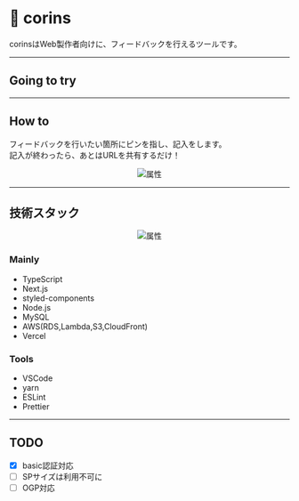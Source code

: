 # 🚤 corins

corinsはWeb製作者向けに、フィードバックを行えるツールです。  

***

## Going to try



***

## How to

フィードバックを行いたい箇所にピンを指し、記入をします。  
記入が終わったら、あとはURLを共有するだけ！

<div align="center">
<img src="https://user-images.githubusercontent.com/29920723/87234985-a8944980-c411-11ea-8e84-700a07ef49c6.gif" alt="属性" title="howto">
</div>

***

## 技術スタック

<div align="center">
<img src="https://user-images.githubusercontent.com/29920723/87236070-3165b200-c41f-11ea-8d85-8a10cb635d4f.png" alt="属性" title="howto">
</div>

### Mainly

- TypeScript
- Next.js
- styled-components
- Node.js
- MySQL
- AWS(RDS,Lambda,S3,CloudFront)
- Vercel

### Tools

- VSCode
- yarn
- ESLint
- Prettier

***

## TODO

- [x] basic認証対応
- [ ] SPサイズは利用不可に
- [ ] OGP対応